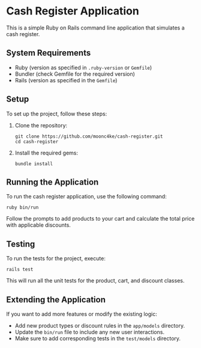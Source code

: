 # Cash Register Application

This is a simple Ruby on Rails command line application that simulates a cash register.

## System Requirements

- Ruby (version as specified in `.ruby-version` or `Gemfile`)
- Bundler (check Gemfile for the required version)
- Rails (version as specified in the `Gemfile`)

## Setup

To set up the project, follow these steps:

1. Clone the repository:
   ```
   git clone https://github.com/moonc4ke/cash-register.git
   cd cash-register
   ```

2. Install the required gems:
   ```
   bundle install
   ```

## Running the Application

To run the cash register application, use the following command:

```
ruby bin/run
```

Follow the prompts to add products to your cart and calculate the total price with applicable discounts.

## Testing

To run the tests for the project, execute:

```
rails test
```

This will run all the unit tests for the product, cart, and discount classes.

## Extending the Application

If you want to add more features or modify the existing logic:

- Add new product types or discount rules in the `app/models` directory.
- Update the `bin/run` file to include any new user interactions.
- Make sure to add corresponding tests in the `test/models` directory.
